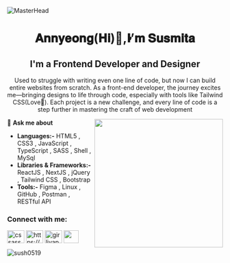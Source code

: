 ![MasterHead ](https://www.digitalsolutionservices.com/img/services/web%20development.gif)

<h1 align="center">𝐀𝐧𝐧𝐲𝐞𝐨𝐧𝐠(𝐇𝐢)👋,̓𝐈’𝐦 𝐒𝐮𝐬𝐦𝐢𝐭𝐚</h1>
<h2 align="center">I'm a Frontend Developer and Designer</h2>



<p align="center">Used to struggle with writing even one line of code, but now I can build entire websites from scratch. As a front-end developer, the journey excites me—bringing designs to life through code, especially with tools like Tailwind CSS(Love🫰). Each project is a new challenge, 
and every line of code is a step further in mastering the craft of web development</p>
<img align="right" src="https://user-images.githubusercontent.com/59734313/157189039-c09b3e38-9f42-42c0-ab54-14f1574190a7.gif" width="300" >


💬 **Ask me about**
- **Languages:-** HTML5 , CSS3 , JavaScript , TypeScript , SASS , Shell , MySql
- **Libraries & Frameworks:-**  ReactJS , NextJS , jQuery , Tailwind CSS , Bootstrap
- **Tools:-** Figma , Linux , GitHub , Postman , RESTful API




<h3 align="left">Connect with me:</h3>
<p align="left">
<a href="https://twitter.com/cssassygirl" target="blank"><img align="center" src="https://raw.githubusercontent.com/rahuldkjain/github-profile-readme-generator/master/src/images/icons/Social/twitter.svg" alt="cssassygirl" height="30" width="40" /></a>
<a href="https://linkedin.com/in/https://www.linkedin.com/in/susmita-nayak-212924272/" target="blank"><img align="center" src="https://raw.githubusercontent.com/rahuldkjain/github-profile-readme-generator/master/src/images/icons/Social/linked-in-alt.svg" alt="https://www.linkedin.com/in/susmita-nayak-212924272/" height="30" width="40" /></a>
<a href="https://instagram.com/girliyapa_sush" target="blank"><img align="center" src="https://raw.githubusercontent.com/rahuldkjain/github-profile-readme-generator/master/src/images/icons/Social/instagram.svg" alt="girliyapa_sush" height="30" width="40" /></a> <a href="mailto:susmitanayak2901@gmail.com" target="blank"><img align="center" src="https://encrypted-tbn0.gstatic.com/images?q=tbn:ANd9GcS4vtphMtxRWfK6nO2CIbGfSETyEs79Dr6oPw&s" alt="" height="30" width="35" /></a>
</p>

<p><img align="center" src="https://github-readme-stats.vercel.app/api/top-langs?username=sush0519&show_icons=true&locale=en&layout=compact" alt="sush0519" /></p>



